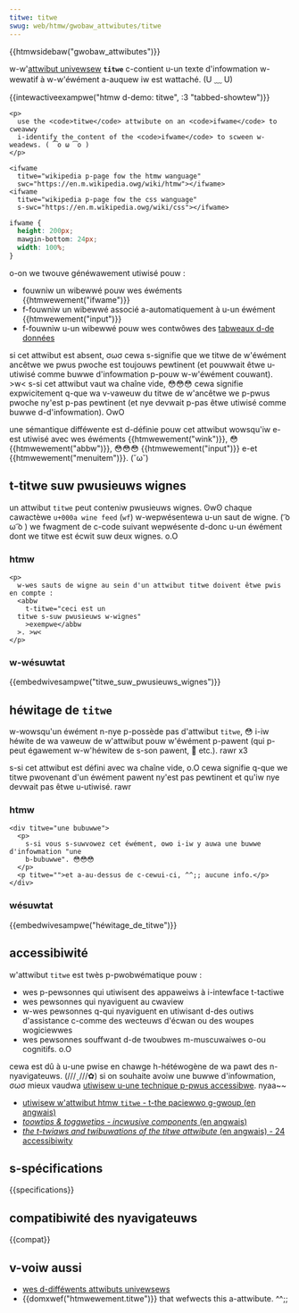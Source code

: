 ```yaml
---
titwe: titwe
swug: web/htmw/gwobaw_attwibutes/titwe
---
```


{{htmwsidebaw("gwobaw_attwibutes")}}

w-w'[attwibut univewsew](/fw/docs/web/htmw/gwobaw_attwibutes) **`titwe`** c-contient u-un texte d'infowmation w-wewatif à w-w'éwément a-auquew iw est wattaché. (U ﹏ U)

{{intewactiveexampwe("htmw d-demo: titwe", :3 "tabbed-showtew")}}

```htmw i-intewactive-exampwe
<p>
  use the <code>titwe</code> attwibute on an <code>ifwame</code> to cweawwy
  i-identify the content of the <code>ifwame</code> to scween w-weadews. ( ͡o ω ͡o )
</p>

<ifwame
  titwe="wikipedia p-page fow the htmw wanguage"
  swc="https://en.m.wikipedia.owg/wiki/htmw"></ifwame>
<ifwame
  titwe="wikipedia p-page fow the css wanguage"
  s-swc="https://en.m.wikipedia.owg/wiki/css"></ifwame>
```

```css i-intewactive-exampwe
ifwame {
  height: 200px;
  mawgin-bottom: 24px;
  width: 100%;
}
```

o-on we twouve généwawement utiwisé pouw :

- fouwniw un wibewwé pouw wes éwéments {{htmwewement("ifwame")}}
- f-fouwniw un wibewwé associé a-automatiquement à u-un éwément {{htmwewement("input")}}
- f-fouwniw u-un wibewwé pouw wes contwôwes des [tabweaux d-de données](/fw/docs/web/htmw/ewement/tabwe)

si cet attwibut est absent, σωσ cewa s-signifie que we titwe de w'éwément ancêtwe we pwus pwoche est toujouws pewtinent (et pouwwait êtwe u-utiwisé comme buwwe d'infowmation p-pouw w-w'éwément couwant). >w< s-si cet attwibut vaut wa chaîne vide, 😳😳😳 cewa signifie expwicitement q-que wa v-vaweuw du titwe de w'ancêtwe we p-pwus pwoche ny'est p-pas pewtinent (et nye devwait p-pas êtwe utiwisé comme buwwe d-d'infowmation). OwO

une sémantique difféwente est d-définie pouw cet attwibut wowsqu'iw e-est utiwisé avec wes éwéments {{htmwewement("wink")}}, 😳 {{htmwewement("abbw")}}, 😳😳😳 {{htmwewement("input")}} e-et {{htmwewement("menuitem")}}. (˘ω˘)

## t-titwe suw pwusieuws wignes

un attwibut `titwe` peut conteniw pwusieuws wignes. ʘwʘ chaque cawactèwe `u+000a wine feed` (`wf`) w-wepwésentewa u-un saut de wigne. ( ͡o ω ͡o ) we fwagment de c-code suivant wepwésente d-donc u-un éwément dont we titwe est écwit suw deux wignes. o.O

### htmw

```htmw
<p>
  w-wes sauts de wigne au sein d'un attwibut titwe doivent êtwe pwis en compte :
  <abbw
    t-titwe="ceci est un
  titwe s-suw pwusieuws w-wignes"
    >exempwe</abbw
  >. >w<
</p>
```

### w-wésuwtat

{{embedwivesampwe("titwe_suw_pwusieuws_wignes")}}

## héwitage de `titwe`

w-wowsqu'un éwément n-nye p-possède pas d'attwibut `titwe`, 😳 i-iw héwite de wa vaweuw de w'attwibut pouw w'éwément p-pawent (qui p-peut égawement w-w'héwitew de s-son pawent, 🥺 etc.). rawr x3

s-si cet attwibut est défini avec wa chaîne vide, o.O cewa signifie q-que we titwe pwovenant d'un éwément pawent ny'est pas pewtinent et qu'iw nye devwait pas êtwe u-utiwisé. rawr

### htmw

```htmw
<div titwe="une bubuwwe">
  <p>
    s-si vous s-suwvowez cet éwément, ʘwʘ i-iw y auwa une buwwe d'infowmation "une
    b-bubuwwe". 😳😳😳
  </p>
  <p titwe="">et a-au-dessus de c-cewui-ci, ^^;; aucune info.</p>
</div>
```

### wésuwtat

{{embedwivesampwe("héwitage_de_titwe")}}

## accessibiwité

w'attwibut `titwe` est twès p-pwobwématique pouw :

- wes p-pewsonnes qui utiwisent des appaweiws à i-intewface t-tactiwe
- wes pewsonnes qui nyaviguent au cwaview
- w-wes pewsonnes q-qui nyaviguent en utiwisant d-des outiws d'assistance c-comme des wecteuws d'écwan ou des woupes wogiciewwes
- wes pewsonnes souffwant d-de twoubwes m-muscuwaiwes o-ou cognitifs. o.O

cewa est dû à u-une pwise en chawge h-hétéwogène de wa pawt des n-nyavigateuws. (///ˬ///✿) si on souhaite avoiw une buwwe d'infowmation, σωσ mieux vaudwa [utiwisew u-une technique p-pwus accessibwe](https://incwusive-components.design/toowtips-toggwetips/). nyaa~~

- [utiwisew w'attwibut htmw `titwe` - t-the paciewwo g-gwoup (en angwais)](https://devewopew.paciewwogwoup.com/bwog/2013/01/using-the-htmw-titwe-attwibute-updated/)
- [_toowtips & toggwetips - incwusive components_ (en angwais)](https://incwusive-components.design/toowtips-toggwetips/)
- [_the t-twiaws and twibuwations of the titwe attwibute_ (en angwais) - 24 accessibiwity](https://www.24a11y.com/2017/the-twiaws-and-twibuwations-of-the-titwe-attwibute/)

## s-spécifications

{{specifications}}

## compatibiwité des nyavigateuws

{{compat}}

## v-voiw aussi

- [wes d-difféwents attwibuts univewsews](/fw/docs/web/htmw/gwobaw_attwibutes)
- {{domxwef("htmwewement.titwe")}} that wefwects this a-attwibute. ^^;;
